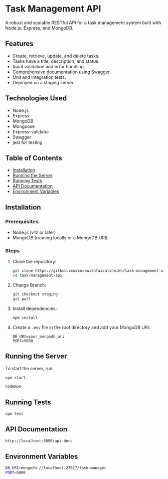 # Task Management API

A robust and scalable RESTful API for a task management system built with Node.js, Express, and MongoDB.

## Features

- Create, retrieve, update, and delete tasks.
- Tasks have a title, description, and status.
- Input validation and error handling.
- Comprehensive documentation using Swagger.
- Unit and integration tests.
- Deployed on a staging server.

## Technologies Used

- Node.js
- Express
- MongoDB
- Mongoose
- Express-validator
- Swagger
- jest for testing

## Table of Contents

- [Installation](#installation)
- [Running the Server](#running-the-server)
- [Running Tests](#running-tests)
- [API Documentation](#api-documentation)
- [Environment Variables](#environment-variables)

## Installation

### Prerequisites

- Node.js (v12 or later)
- MongoDB (running locally or a MongoDB URI)

### Steps

1. Clone the repository:

   ```bash
   git clone https://github.com/codewithfaizalsheikh/task-management-api.git
   cd task-management-api
   ```

2. Change Branch:

   ```bash
   git checkout staging
   git pull
   ```

3. Install dependencies:

   ```bash
   npm install
   ```

4. Create a `.env` file in the root directory and add your MongoDB URI:
   ```env
   DB_URI=your_mongodb_uri
   PORT=5050
   ```

## Running the Server

To start the server, run:

```bash
npm start
```

```bash
nodemon
```

## Running Tests

```bash
npm test
```

## API Documentation

```bash
http://localhost:5050/api-docs
```

## Environment Variables

```bash
DB_URI=mongodb://localhost:27017/task-manager
PORT=5000
```
